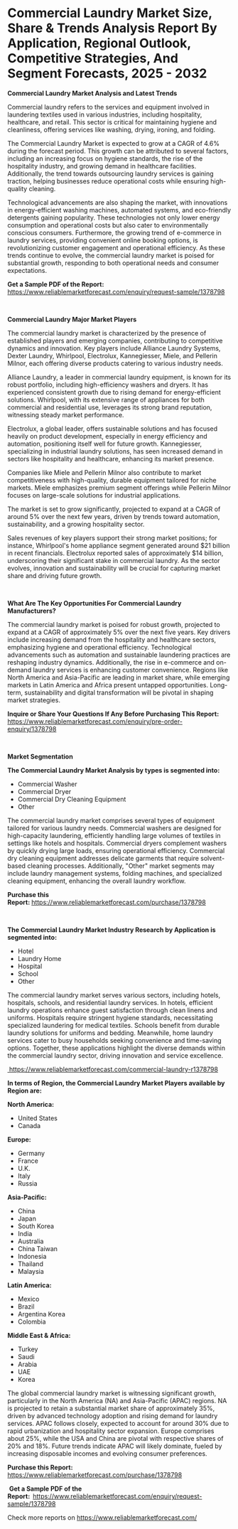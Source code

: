 <p><h1>Commercial Laundry Market Size, Share & Trends Analysis Report By Application, Regional Outlook, Competitive Strategies, And Segment Forecasts, 2025 - 2032</h1></p><p><strong>Commercial Laundry Market Analysis and Latest Trends</strong></p>
<p><p>Commercial laundry refers to the services and equipment involved in laundering textiles used in various industries, including hospitality, healthcare, and retail. This sector is critical for maintaining hygiene and cleanliness, offering services like washing, drying, ironing, and folding.</p><p>The Commercial Laundry Market is expected to grow at a CAGR of 4.6% during the forecast period. This growth can be attributed to several factors, including an increasing focus on hygiene standards, the rise of the hospitality industry, and growing demand in healthcare facilities. Additionally, the trend towards outsourcing laundry services is gaining traction, helping businesses reduce operational costs while ensuring high-quality cleaning.</p><p>Technological advancements are also shaping the market, with innovations in energy-efficient washing machines, automated systems, and eco-friendly detergents gaining popularity. These technologies not only lower energy consumption and operational costs but also cater to environmentally conscious consumers. Furthermore, the growing trend of e-commerce in laundry services, providing convenient online booking options, is revolutionizing customer engagement and operational efficiency. As these trends continue to evolve, the commercial laundry market is poised for substantial growth, responding to both operational needs and consumer expectations.</p></p>
<p><strong>Get a Sample PDF of the Report:&nbsp;</strong> <a href="https://www.reliablemarketforecast.com/enquiry/request-sample/1378798?utm_campaign=2925&utm_medium=2&utm_source=Github&utm_content=ia&utm_term=04042025&utm_id=commercial-laundry">https://www.reliablemarketforecast.com/enquiry/request-sample/1378798</a></p>
<p>&nbsp;</p>
<p><strong>Commercial Laundry Major Market Players</strong></p>
<p><p>The commercial laundry market is characterized by the presence of established players and emerging companies, contributing to competitive dynamics and innovation. Key players include Alliance Laundry Systems, Dexter Laundry, Whirlpool, Electrolux, Kannegiesser, Miele, and Pellerin Milnor, each offering diverse products catering to various industry needs.</p><p>Alliance Laundry, a leader in commercial laundry equipment, is known for its robust portfolio, including high-efficiency washers and dryers. It has experienced consistent growth due to rising demand for energy-efficient solutions. Whirlpool, with its extensive range of appliances for both commercial and residential use, leverages its strong brand reputation, witnessing steady market performance.</p><p>Electrolux, a global leader, offers sustainable solutions and has focused heavily on product development, especially in energy efficiency and automation, positioning itself well for future growth. Kannegiesser, specializing in industrial laundry solutions, has seen increased demand in sectors like hospitality and healthcare, enhancing its market presence.</p><p>Companies like Miele and Pellerin Milnor also contribute to market competitiveness with high-quality, durable equipment tailored for niche markets. Miele emphasizes premium segment offerings while Pellerin Milnor focuses on large-scale solutions for industrial applications.</p><p>The market is set to grow significantly, projected to expand at a CAGR of around 5% over the next few years, driven by trends toward automation, sustainability, and a growing hospitality sector.</p><p>Sales revenues of key players support their strong market positions; for instance, Whirlpool's home appliance segment generated around $21 billion in recent financials. Electrolux reported sales of approximately $14 billion, underscoring their significant stake in commercial laundry. As the sector evolves, innovation and sustainability will be crucial for capturing market share and driving future growth.</p></p>
<p>&nbsp;</p>
<p><strong>What Are The Key Opportunities For Commercial Laundry Manufacturers?</strong></p>
<p><p>The commercial laundry market is poised for robust growth, projected to expand at a CAGR of approximately 5% over the next five years. Key drivers include increasing demand from the hospitality and healthcare sectors, emphasizing hygiene and operational efficiency. Technological advancements such as automation and sustainable laundering practices are reshaping industry dynamics. Additionally, the rise in e-commerce and on-demand laundry services is enhancing customer convenience. Regions like North America and Asia-Pacific are leading in market share, while emerging markets in Latin America and Africa present untapped opportunities. Long-term, sustainability and digital transformation will be pivotal in shaping market strategies.</p></p>
<p><strong>Inquire or Share Your Questions If Any Before Purchasing This Report:</strong> <a href="https://www.reliablemarketforecast.com/enquiry/pre-order-enquiry/1378798?utm_campaign=2925&utm_medium=2&utm_source=Github&utm_content=ia&utm_term=04042025&utm_id=commercial-laundry">https://www.reliablemarketforecast.com/enquiry/pre-order-enquiry/1378798</a></p>
<p>&nbsp;</p>
<p><strong>Market Segmentation</strong></p>
<p><strong>The Commercial Laundry Market Analysis by types is segmented into:</strong></p>
<p><ul><li>Commercial Washer</li><li>Commercial Dryer</li><li>Commercial Dry Cleaning Equipment</li><li>Other</li></ul></p>
<p><p>The commercial laundry market comprises several types of equipment tailored for various laundry needs. Commercial washers are designed for high-capacity laundering, efficiently handling large volumes of textiles in settings like hotels and hospitals. Commercial dryers complement washers by quickly drying large loads, ensuring operational efficiency. Commercial dry cleaning equipment addresses delicate garments that require solvent-based cleaning processes. Additionally, "Other" market segments may include laundry management systems, folding machines, and specialized cleaning equipment, enhancing the overall laundry workflow.</p></p>
<p><strong>Purchase this Report:&nbsp;</strong><a href="https://www.reliablemarketforecast.com/purchase/1378798?utm_campaign=2925&utm_medium=2&utm_source=Github&utm_content=ia&utm_term=04042025&utm_id=commercial-laundry">https://www.reliablemarketforecast.com/purchase/1378798</a></p>
<p>&nbsp;</p>
<p><strong>The Commercial Laundry Market Industry Research by Application is segmented into:</strong></p>
<p><ul><li>Hotel</li><li>Laundry Home</li><li>Hospital</li><li>School</li><li>Other</li></ul></p>
<p><p>The commercial laundry market serves various sectors, including hotels, hospitals, schools, and residential laundry services. In hotels, efficient laundry operations enhance guest satisfaction through clean linens and uniforms. Hospitals require stringent hygiene standards, necessitating specialized laundering for medical textiles. Schools benefit from durable laundry solutions for uniforms and bedding. Meanwhile, home laundry services cater to busy households seeking convenience and time-saving options. Together, these applications highlight the diverse demands within the commercial laundry sector, driving innovation and service excellence.</p></p>
<p><a href="https://www.reliablemarketforecast.com/commercial-laundry-r1378798?utm_campaign=2925&utm_medium=2&utm_source=Github&utm_content=ia&utm_term=04042025&utm_id=commercial-laundry">&nbsp;https://www.reliablemarketforecast.com/commercial-laundry-r1378798</a></p>
<p><strong>In terms of Region, the Commercial Laundry Market Players available by Region are:</strong></p>
<p>
    <p> <strong> North America: </strong>
        <ul>
            <li>United States</li>
            <li>Canada</li>
        </ul>
        </p> 
    <p> <strong> Europe: </strong>
        <ul>
            <li>Germany</li>
            <li>France</li>
            <li>U.K.</li>
            <li>Italy</li>
            <li>Russia</li>
        </ul>
        </p> 
    <p> <strong> Asia-Pacific: </strong>
        <ul>
            <li>China</li>
            <li>Japan</li>
            <li>South Korea</li>
            <li>India</li>
            <li>Australia</li>
            <li>China Taiwan</li>
            <li>Indonesia</li>
            <li>Thailand</li>
            <li>Malaysia</li>
        </ul>
        </p> 
    <p> <strong> Latin America: </strong>
        <ul>
            <li>Mexico</li>
            <li>Brazil</li>
            <li>Argentina Korea</li>
            <li>Colombia</li>
        </ul>
        </p> 
    <p> <strong> Middle East & Africa: </strong>
        <ul>
            <li>Turkey</li>
            <li>Saudi</li>
            <li>Arabia</li>
            <li>UAE</li>
            <li>Korea</li>
        </ul>
    </p>
    </p>
<p><p>The global commercial laundry market is witnessing significant growth, particularly in the North America (NA) and Asia-Pacific (APAC) regions. NA is projected to retain a substantial market share of approximately 35%, driven by advanced technology adoption and rising demand for laundry services. APAC follows closely, expected to account for around 30% due to rapid urbanization and hospitality sector expansion. Europe comprises about 25%, while the USA and China are pivotal with respective shares of 20% and 18%. Future trends indicate APAC will likely dominate, fueled by increasing disposable incomes and evolving consumer preferences.</p></p>
<p><strong>Purchase this Report: </strong><a href="https://www.reliablemarketforecast.com/purchase/1378798?utm_campaign=2925&utm_medium=2&utm_source=Github&utm_content=ia&utm_term=04042025&utm_id=commercial-laundry">https://www.reliablemarketforecast.com/purchase/1378798</a></p>
<p>&nbsp;<strong>Get a Sample PDF of the Report:&nbsp;&nbsp;</strong><a href="https://www.reliablemarketforecast.com/enquiry/request-sample/1378798?utm_campaign=2925&utm_medium=2&utm_source=Github&utm_content=ia&utm_term=04042025&utm_id=commercial-laundry">https://www.reliablemarketforecast.com/enquiry/request-sample/1378798</a></p>
<p><strong></strong></p>
<p>Check more reports on <a href="https://www.reliablemarketforecast.com/?utm_campaign=2925&utm_medium=2&utm_source=Github&utm_content=ia&utm_term=04042025&utm_id=commercial-laundry">https://www.reliablemarketforecast.com/</a></p>